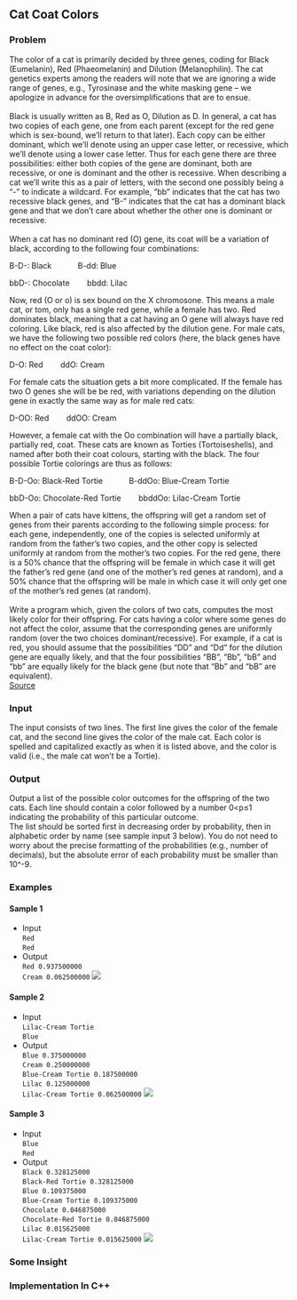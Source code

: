 ## Cat Coat Colors
### Problem
The color of a cat is primarily decided by three genes, coding for Black (Eumelanin), Red (Phaeomelanin) and Dilution (Melanophilin).
The cat genetics experts among the readers will note that we are ignoring a wide range of genes, e.g.,
Tyrosinase and the white masking gene – we apologize in advance for the oversimplifications that are to ensue. <br> <br>
Black is usually written as B, Red as O, Dilution as D. In general, a cat has two copies of each gene, one from each parent
(except for the red gene which is sex-bound, we’ll return to that later). Each copy can be either dominant, which we’ll denote using an upper case letter,
or recessive, which we’ll denote using a lower case letter. Thus for each gene there are three possibilities: either both copies of the gene are dominant, 
both are recessive, or one is dominant and the other is recessive. When describing a cat we’ll write this as a pair of letters, with the second one
possibly being a “-” to indicate a wildcard. For example, “bb” indicates that the cat has two recessive black genes, and “B-” indicates that the cat
has a dominant black gene and that we don’t care about whether the other one is dominant or recessive.  <br> <br>
When a cat has no dominant red (O) gene, its coat will be a variation of black, according to the following four combinations:

B-D-: Black   &nbsp;&nbsp;&nbsp;&nbsp;&nbsp;&nbsp;&nbsp;&nbsp;&nbsp;&nbsp;    B-dd: Blue

bbD-: Chocolate   &nbsp;&nbsp;&nbsp;&nbsp;&nbsp;&nbsp;    bbdd: Lilac

Now, red (O or o) is sex bound on the X chromosone. This means a male cat, or tom, only has a single red gene, while a female has two.
Red dominates black, meaning that a cat having an O gene will always have red coloring. Like black, red is also affected by the dilution gene.
For male cats, we have the following two possible red colors (here, the black genes have no effect on the coat color):

D-O: Red   &nbsp;&nbsp;&nbsp;&nbsp;&nbsp;&nbsp;    ddO: Cream

For female cats the situation gets a bit more complicated. If the female has two O genes she will be be red, with variations depending 
on the dilution gene in exactly the same way as for male red cats:

D-OO: Red   &nbsp;&nbsp;&nbsp;&nbsp;&nbsp;&nbsp;    ddOO: Cream

However, a female cat with the Oo combination will have a partially black, partially red, coat. These cats are known as Torties (Tortoiseshells), 
and named after both their coat colours, starting with the black. The four possible Tortie colorings are thus as follows:

B-D-Oo: Black-Red Tortie   &nbsp;&nbsp;&nbsp;&nbsp;&nbsp;&nbsp;&nbsp;&nbsp;&nbsp;&nbsp;    B-ddOo: Blue-Cream Tortie

bbD-Oo: Chocolate-Red Tortie   &nbsp;&nbsp;&nbsp;&nbsp;&nbsp;&nbsp;    bbddOo: Lilac-Cream Tortie

When a pair of cats have kittens, the offspring will get a random set of genes from their parents according to the following simple process: for each gene,
independently, one of the copies is selected uniformly at random from the father’s two copies, and the other copy is selected uniformly at random from the mother’s
two copies. For the red gene, there is a 50% chance that the offspring will be female in which case it will get the father’s red gene (and one of the mother’s red 
genes at random), and a 50% chance that the offspring will be male in which case it will only get one of the mother’s red genes (at random). <br> <br>
Write a program which, given the colors of two cats, computes the most likely color for their offspring. For cats having a color where some genes do not affect the color,
assume that the corresponding genes are uniformly random (over the two choices dominant/recessive). For example, if a cat is red, you should assume that the possibilities
“DD” and “Dd” for the dilution gene are equally likely, and that the four possibilities “BB”, “Bb”, “bB” and “bb” are equally likely for the black gene 
(but note that “Bb” and “bB” are equivalent). <br>
[Source](https://open.kattis.com/problems/catcoat)
### Input
The input consists of two lines. The first line gives the color of the female cat, and the second line gives the color of the male cat.
Each color is spelled and capitalized exactly as when it is listed above, and the color is valid (i.e., the male cat won’t be a Tortie).
### Output
Output a list of the possible color outcomes for the offspring of the two cats. Each line should contain a color followed by a number 0<p≤1 indicating the probability of this particular outcome. <br>
The list should be sorted first in decreasing order by probability, then in alphabetic order by name (see sample input 3 below). You do not need to worry about the precise formatting of the probabilities (e.g., number of decimals), but the absolute error of each probability must be smaller than 10^-9.
### Examples
#### Sample 1
* Input <br>
`Red` <br> `Red`  
* Output  <br>
`Red 0.937500000` <br> `Cream 0.062500000`
 ![](images/Sample1.jpeg)
#### Sample 2
* Input <br>
`Lilac-Cream Tortie` <br> `Blue`  
* Output  <br>
`Blue 0.375000000` <br> `Cream 0.250000000` <br> `Blue-Cream Tortie 0.187500000` <br> `Lilac 0.125000000` <br> `Lilac-Cream Tortie 0.062500000`
 ![](images/Sample2.jpeg)
#### Sample 3
* Input <br>
`Blue` <br> `Red`  
* Output  <br>
`Black 0.328125000` <br> `Black-Red Tortie 0.328125000` <br> `Blue 0.109375000` <br> `Blue-Cream Tortie 0.109375000` <br> `Chocolate 0.046875000` <br> `Chocolate-Red Tortie 0.046875000` <br> `Lilac 0.015625000` <br> `Lilac-Cream Tortie 0.015625000`
![](images/Sample3.jpeg)
### Some Insight
### Implementation In C++
